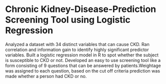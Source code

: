 # Chronic Kidney-Disease-Prediction Screening Tool using Logistic Regression

Analyzed a dataset with 34 distinct variables that can cause CKD. Ran correlation and information gain to identify highly significant predictor variables.
Built a logistic regression model in R to spot whether the subject is susceptible to CKD or not.
Developed an easy to use screening tool like a form consisting of 9 questions that can be answered by patients.Weightage was assigned to each question, based on the cut off criteria prediction was made whether a person had CKD or no.
